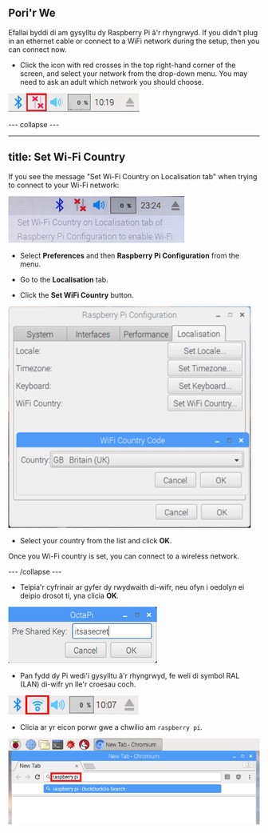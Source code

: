 ## Pori'r We

Efallai byddi di am gysylltu dy Raspberry Pi â'r rhyngrwyd. If you didn't plug in an ethernet cable or connect to a WiFi network during the setup, then you can connect now.

+ Click the icon with red crosses in the top right-hand corner of the screen, and select your network from the drop-down menu. You may need to ask an adult which network you should choose.

![No wifi](images/no-wifi.png)

\--- collapse \---

* * *

## title: Set Wi-Fi Country

If you see the message "Set Wi-Fi Country on Localisation tab" when trying to connect to your Wi-Fi network:

![set wifi country](images/pi-set-wifi-country.png)

+ Select **Preferences** and then **Raspberry Pi Configuration** from the menu.

+ Go to the **Localisation** tab.

+ Click the **Set WiFi Country** button.

![select wifi country](images/pi-select-wifi-country.png)

+ Select your country from the list and click **OK**.

Once you Wi-Fi country is set, you can connect to a wireless network.

\--- /collapse \---

+ Teipia'r cyfrinair ar gyfer dy rwydwaith di-wifr, neu ofyn i oedolyn ei deipio drosot ti, yna clicia **OK**.

![Type in password](images/type-password.png)

+ Pan fydd dy Pi wedi'i gysylltu â'r rhyngrwyd, fe weli di symbol RAL (LAN) di-wifr yn lle'r croesau coch.

![screenshot](images/pi-wifi.png)

+ Clicia ar yr eicon porwr gwe a chwilio am `raspberry pi`.

![screenshot](images/pi-browser.png)